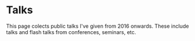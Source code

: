# Talks
 
This page colects public talks I've given from 2016 onwards.  These include talks and flash talks from conferences, seminars, etc.